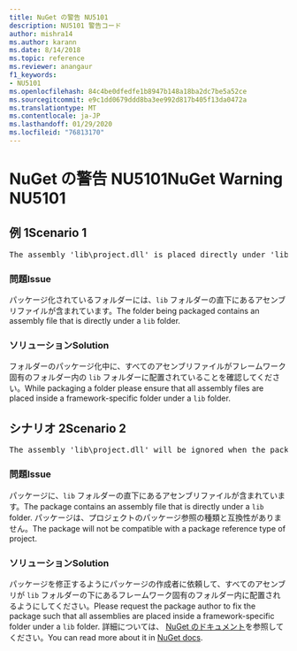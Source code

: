 ```yaml
---
title: NuGet の警告 NU5101
description: NU5101 警告コード
author: mishra14
ms.author: karann
ms.date: 8/14/2018
ms.topic: reference
ms.reviewer: anangaur
f1_keywords:
- NU5101
ms.openlocfilehash: 84c4be0dfedfe1b8947b148a18ba2dc7be5a52ce
ms.sourcegitcommit: e9c1dd0679ddd8ba3ee992d817b405f13da0472a
ms.translationtype: MT
ms.contentlocale: ja-JP
ms.lasthandoff: 01/29/2020
ms.locfileid: "76813170"
---
```

# <a name="nuget-warning-nu5101"></a><span data-ttu-id="8cd76-103">NuGet の警告 NU5101</span><span class="sxs-lookup"><span data-stu-id="8cd76-103">NuGet Warning NU5101</span></span>

## <a name="scenario-1"></a><span data-ttu-id="8cd76-104">例 1</span><span class="sxs-lookup"><span data-stu-id="8cd76-104">Scenario 1</span></span>
<pre>The assembly 'lib\project.dll' is placed directly under 'lib' folder. It is recommended that assemblies be placed inside a framework-specific folder. Move it into a framework-specific folder.</pre>

### <a name="issue"></a><span data-ttu-id="8cd76-105">問題</span><span class="sxs-lookup"><span data-stu-id="8cd76-105">Issue</span></span>

<span data-ttu-id="8cd76-106">パッケージ化されているフォルダーには、`lib` フォルダーの直下にあるアセンブリファイルが含まれています。</span><span class="sxs-lookup"><span data-stu-id="8cd76-106">The folder being packaged contains an assembly file that is directly under a `lib` folder.</span></span>


### <a name="solution"></a><span data-ttu-id="8cd76-107">ソリューション</span><span class="sxs-lookup"><span data-stu-id="8cd76-107">Solution</span></span>

<span data-ttu-id="8cd76-108">フォルダーのパッケージ化中に、すべてのアセンブリファイルがフレームワーク固有のフォルダー内の `lib` フォルダーに配置されていることを確認してください。</span><span class="sxs-lookup"><span data-stu-id="8cd76-108">While packaging a folder please ensure that all assembly files are placed inside a framework-specific folder under a `lib` folder.</span></span>


## <a name="scenario-2"></a><span data-ttu-id="8cd76-109">シナリオ 2</span><span class="sxs-lookup"><span data-stu-id="8cd76-109">Scenario 2</span></span>
<pre>The assembly 'lib\project.dll' will be ignored when the package is installed after the migration.</pre>

### <a name="issue"></a><span data-ttu-id="8cd76-110">問題</span><span class="sxs-lookup"><span data-stu-id="8cd76-110">Issue</span></span>

<span data-ttu-id="8cd76-111">パッケージに、`lib` フォルダーの直下にあるアセンブリファイルが含まれています。</span><span class="sxs-lookup"><span data-stu-id="8cd76-111">The package contains an assembly file that is directly under a `lib` folder.</span></span> <span data-ttu-id="8cd76-112">パッケージは、プロジェクトのパッケージ参照の種類と互換性がありません。</span><span class="sxs-lookup"><span data-stu-id="8cd76-112">The package will not be compatible with a package reference type of project.</span></span>


### <a name="solution"></a><span data-ttu-id="8cd76-113">ソリューション</span><span class="sxs-lookup"><span data-stu-id="8cd76-113">Solution</span></span>

<span data-ttu-id="8cd76-114">パッケージを修正するようにパッケージの作成者に依頼して、すべてのアセンブリが `lib` フォルダーの下にあるフレームワーク固有のフォルダー内に配置されるようにしてください。</span><span class="sxs-lookup"><span data-stu-id="8cd76-114">Please request the package author to fix the package such that all assemblies are placed inside a framework-specific folder under a `lib` folder.</span></span> <span data-ttu-id="8cd76-115">詳細については、 [NuGet のドキュメント](../../consume-packages/migrate-packages-config-to-package-reference.md)を参照してください。</span><span class="sxs-lookup"><span data-stu-id="8cd76-115">You can read more about it in [NuGet docs](../../consume-packages/migrate-packages-config-to-package-reference.md).</span></span>
